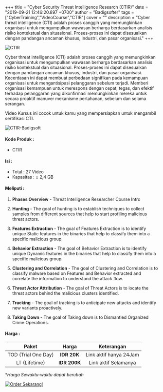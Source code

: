 +++
title = "Cyber Security Threat Intelligence Research (CTIR)"
date = "2019-09-21 12:46:20.897 +0700"
author = "Badigsofter"
tags = ["CyberTraining","VideoCourse","CTIR"]
cover = ""
description = "Cyber threat intelligence (CTI) adalah proses canggih yang memungkinkan organisasi untuk mengumpulkan wawasan berharga berdasarkan analisis risiko kontekstual dan situasional. Proses-proses ini dapat disesuaikan dengan pandangan ancaman khusus, industri, dan pasar organisasi."
+++

![CTIR](https://lh3.googleusercontent.com/6YEni68odZKXjj9KSTmcwKbPYPirXBxB-sFITweIfruFEzjWWXF8JQG6HtSbqvf6r29FkVDfbbveIIQiN5UAGShjIeV2P5yp0QAZAaEQlZd54ZtLxYB3HUfQTXcFCiZlDMZV2CVN3GSNaNgSOTF8t3KsQOCs7M_ObeOuX9xzWGvroGx8vm-PqclC0-Qh1L7ZTXnHrokEj4oMKgt89fm1UJsR3eVRvzixlm3Qdz_iZFr8Sq-AJXyCdooD_uhYgSG9r3iLiCWHkmX8Mc4pdMiO0aPAUs0X50tUGKwqVUaj7zoyvtwHQRuDHVGG-22j-vX91Vbali0P-bDwJhmkCndws2p9hQ2H7O-MaNfvn7yki8XjVTztYBqAth8IxSCXQJVYfCv04ZtIfhXFz9wzJbvMw03Fs5HGzC8eFsfGgH_V_zNUPS0wHKtLn2q6KdHlMmuKKQKu6UsuG_-EIhufIhRueIRXj9U0MdJynzZXA4rl-TRdm_6Go52JS6KUNKxH1TXC6K7xrgyeUsJHxx8jrUtd8XGBhuzuSZMnoLqLCY_lxS0tcZcdZI4gI1SdimtNGoWarprFVsEtM51gneiTMseoEH7p6dbH1iWivJBeIHHllhL_VzgN7HHvAKZKm2n2KIH8iM7mpxnJqeHW8O8aV3jFRAcJukt0ipySvi0XOK1evbtwGSqoehuAHA=w421-h260-no)

Cyber threat intelligence (CTI) adalah proses canggih yang memungkinkan organisasi untuk mengumpulkan wawasan berharga berdasarkan analisis risiko kontekstual dan situasional. Proses-proses ini dapat disesuaikan dengan pandangan ancaman khusus, industri, dan pasar organisasi. Kecerdasan ini dapat membuat perbedaan signifikan pada kemampuan organisasi untuk mengantisipasi pelanggaran sebelum terjadi. Memberi organisasi kemampuan untuk merespons dengan cepat, tegas, dan efektif terhadap pelanggaran yang dikonfirmasi memungkinkan mereka untuk secara proaktif manuver mekanisme pertahanan, sebelum dan selama serangan.

Video Kursus ini cocok untuk kamu yang mempersiapkan untuk mengambil sertifikasi CTI.

![CTIR-Badigsoft](https://lh3.googleusercontent.com/AgD5OBFG9liaGOE7p383NmOg9_c-paNehgVXdKrQ6Le2thl7mgcgm-fPwjFtK_3y0XmcBVtki7YoYJ0SiZaSBuAcnr0R_0YZMwKMm29vV_M_fRDV_Uts7uY3HZzsdsRVtw8tMjQ5hK6l5x04GlLji8_gAMPDGKhgmK9j2NWrQR6KH3YL4clNq0pd43quVOHu4-b9J3Hc3gTgDG2kgtQNn5i9m-U5LLXvNMVhEItnQt2gB_SitMicrtncXJ_rGfVcNzWfWP4e4RfxytETnmkQk3COqdGiI1yK-TnIxlYpNJSF90i24GP0SWVmtKQF87lIAL1Wrtb99Tpa5DOWZghmq39c4WVPr5peGGZRC-d8xI7PVpT60S8SvEW0aaEgXSfSF_dMLekLZ6c7wYA6pR8I04llzi7q3ygY1udjk7mL3RiS9_9ZSs4U2mjtPeuNc8dkokfEZcbK-icspQ1vEK6cGMyDN_FXhB4blhXOzkl0l1zwWXFLdOre19VURLmGGIbqX7VPkQGKqLFX6eh9VNNAw7eJgRNgGa9trqRj-YBDMqiBtTy4Ahtswbm7pLuDoYYqOVedR9gV2OqsIwGU0SaCq2Bk_kPQXaFp1YuLayVY9BcidY-nXWkL0fh3b9TH9JmI8Gnx051Jrgp4jXRnr31VjkKSXSG-HRQcgsN-HiGcfRZ1fYburTPjfw=w1314-h564-no)

#### Kode Produk :
- CTIR

#### Isi :
- Total : 27 Video
- Kapasitas : ± 2,4 GB

#### Meliputi :
1. **Phases Overview** - Threat Intelligence Researcher Course Intro

2. **Hunting** - The goal of hunting is to establish techniques to collect samples from different sources that help to start profiling malicious threat actors.

3. **Features Extraction** - The goal of Features Extraction is to identify unique Static features in the binaries that help to classify them into a specific malicious group.

4. **Behavior Extraction** - The goal of Behavior Extraction is to identify unique Dynamic features in the binaries that help to classify them into a specific malicious group.

5. **Clustering and Correlation** -  The goal of Clustering and Correlation is to classify malware based on Features and Behavior extracted and correlate the information to understand the attack flow.

6. **Threat Actor Attribution** - The goal of Threat Actors is to locate the threat actors behind the malicious clusters identified.

7. **Tracking** - The goal of tracking is to anticipate new attacks and identify new variants proactively.

8. **Taking Down** - The goal of Taking down is to Dismantled Organized Crime Operations.

#### Harga :
|        Paket        |   Harga  |       Keterangan       |
|:-------------------:|:--------:|:----------------------:|
| TOD (Trial One Day) | **IDR 20K**  | Link aktif hanya 24Jam |
| LT (Lifetime)       | **IDR 200K** | Link aktif Selamanya   |

**Harga Sewaktu-waktu dapat berubah*

[![Order Sekarang!](../../static/img/order.png)](../../order/)
